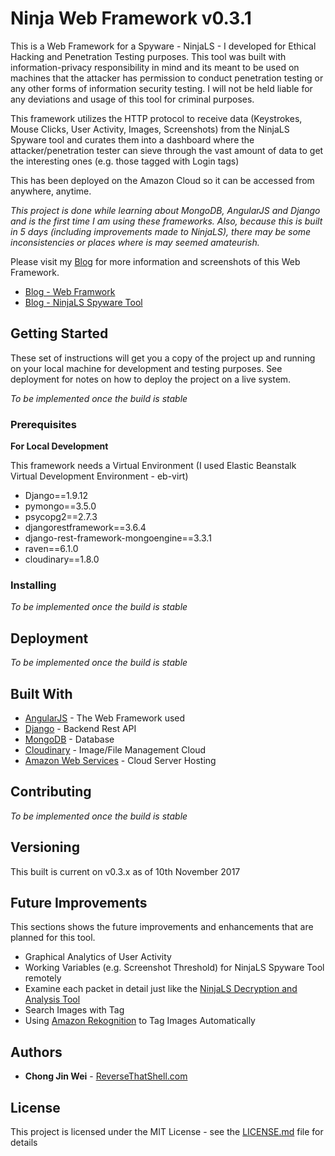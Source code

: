 # Ninja Web Framework v0.3.1

This is a Web Framework for a Spyware - NinjaLS - I developed for Ethical Hacking and Penetration Testing purposes. This tool was built with information-privacy responsibility in mind and its meant to be used on machines that the attacker has permission to conduct penetration testing or any other forms of information security testing. I will not be held liable for any deviations and usage of this tool for criminal purposes. 

This framework utilizes the HTTP protocol to receive data (Keystrokes, Mouse Clicks, User Activity, Images, Screenshots) from the NinjaLS Spyware tool and curates them into a dashboard where the attacker/penetration tester can sieve through the vast amount of data to get the interesting ones (e.g. those tagged with Login tags)

This has been deployed on the Amazon Cloud so it can be accessed from anywhere, anytime.

*This project is done while learning about MongoDB, AngularJS and Django and is the first time I am using these frameworks. Also, because this is built in 5 days (including improvements made to NinjaLS), there may be some inconsistencies or places where is may seemed amateurish.*

Please visit my [Blog](https://www.reversethatshell.com) for more information and screenshots of this Web Framework.
- [Blog - Web Framwork](https://www.reversethatshell.com/2017/07/23/keylogger-and-analysis-console-penetration-testing-tool/)
- [Blog - NinjaLS Spyware Tool](https://www.reversethatshell.com/2017/07/23/keylogger-and-analysis-console-penetration-testing-tool/)

## Getting Started

These set of instructions will get you a copy of the project up and running on your local machine for development and testing purposes. See deployment for notes on how to deploy the project on a live system.

*To be implemented once the build is stable*

### Prerequisites

**For Local Development**

This framework needs a Virtual Environment (I used Elastic Beanstalk Virtual Development Environment - eb-virt)
- Django==1.9.12
- pymongo==3.5.0
- psycopg2==2.7.3
- djangorestframework==3.6.4
- django-rest-framework-mongoengine==3.3.1
- raven==6.1.0
- cloudinary==1.8.0

### Installing

*To be implemented once the build is stable*

## Deployment

*To be implemented once the build is stable*

## Built With

* [AngularJS](https://angularjs.org/) - The Web Framework used
* [Django](https://www.djangoproject.com/) - Backend Rest API
* [MongoDB](https://www.mongodb.com/) - Database
* [Cloudinary](https://cloudinary.com/) - Image/File Management Cloud
* [Amazon Web Services](https://aws.amazon.com) - Cloud Server Hosting

## Contributing

*To be implemented once the build is stable*

## Versioning

This built is current on v0.3.x as of 10th November 2017

## Future Improvements

This sections shows the future improvements and enhancements that are planned for this tool.
* Graphical Analytics of User Activity
* Working Variables (e.g. Screenshot Threshold) for NinjaLS Spyware Tool remotely
* Examine each packet in detail just like the [NinjaLS Decryption and Analysis Tool](https://www.reversethatshell.com/2017/07/23/keylogger-and-analysis-console-penetration-testing-tool/)
* Search Images with Tag
* Using [Amazon Rekognition](https://aws.amazon.com/rekognition/) to Tag Images Automatically

## Authors

* **Chong Jin Wei** - [ReverseThatShell.com](https://www.reversethatshell.com)

## License

This project is licensed under the MIT License - see the [LICENSE.md](LICENSE.md) file for details